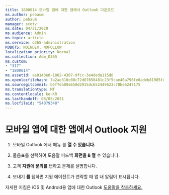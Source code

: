 ```yaml
---
title: 1800014 모바일 앱에 대한 앱에서 Outlook 다운로드
ms.author: pebaum
author: pebaum
manager: scotv
ms.date: 04/21/2020
ms.audience: Admin
ms.topic: article
ms.service: o365-administration
ROBOTS: NOINDEX, NOFOLLOW
localization_priority: Normal
ms.collection: Adm_O365
ms.custom:
- "317"
- "1800014"
ms.assetid: ae8140e0-1802-4387-9fcc-3e4deda115d8
ms.openlocfilehash: 7a2ae310c08c72d87658481c23f5cae46a796fe0adeb81985fc333343326d256
ms.sourcegitcommit: b5f7da89a650d2915dc652449623c78be6247175
ms.translationtype: MT
ms.contentlocale: ko-KR
ms.lasthandoff: 08/05/2021
ms.locfileid: "54079348"
---
```

# <a name="get-in-app-support-for-the-outlook-mobile-app"></a>모바일 앱에 대한 앱에서 Outlook 지원

1. 모바일 Outlook 에서 메뉴 를 **열 수 있습니다.**

2. 물음표를 선택하여 도움말 피드백 **화면을 &amp; 열** 수 있습니다.

3. 고객 **지원에 문의를** 탭하고 문제를 설명합니다.

4. 보내기 **를** 탭하면 지원 에이전트가 연락할 때 앱 내 알림이 표시됩니다.

자세한 지침은 iOS 및 Android용 앱에 대한 Outlook [도움말을 참조하세요.](https://support.office.com/article/218a22d1-9fa5-4889-b689-de1c63493243.aspx#ID0EAABAAA=Contact_Support)

